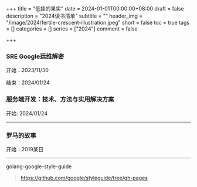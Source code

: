 +++
title = "低挂的果实"
date = 2024-01-01T00:00:00+08:00
draft = false
description = "2024读书清单"
subtitle = ""
header_img = "/image/2024/fertile-crescent-illustration.jpeg"
short = false
toc = true
tags = []
categories = []
series = ["2024"]
comment = false

+++

### SRE Google运维解密

开始：2023/11/30 

结束：2024/01/24

### 服务端开发：技术、方法与实用解决方案

开始: 2024/01/24	   

---

### 罗马的故事

开始：2019某日

---

golang-google-style-guide

> https://github.com/google/styleguide/tree/gh-pages
